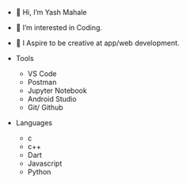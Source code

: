 - 👋 Hi, I’m Yash Mahale
- 👀 I’m interested in Coding.
- 🌱 I Aspire to be creative at app/web development.

- Tools
  - VS Code
  - Postman
  - Jupyter Notebook
  - Android Studio
  - Git/ Github

- Languages
  - c
  - c++
  - Dart
  - Javascript
  - Python
  
<!---
YashMahale1702/YashMahale1702 is a ✨ special ✨ repository because its `README.md` (this file) appears on your GitHub profile.
You can click the Preview link to take a look at your changes.
--->
